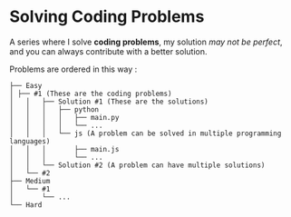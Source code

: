 # Solving Coding Problems

A series where I solve **coding problems**, my solution *may not be perfect*, and you can always contribute with a better solution.

Problems are ordered in this way :

```
├── Easy
│ ├── #1 (These are the coding problems)
│	│	├── Solution #1 (These are the solutions)
│	│	│	├── python
│	│	│	│	├── main.py
│	│	│	│	└── ...
│	│	│	└── js (A problem can be solved in multiple programming languages)
│	│	│		├── main.js
│	│	│		└── ...
│	│	└── Solution #2 (A problem can have multiple solutions)
│	└── #2
├── Medium
│	└── #1 
│		└── ...
└── Hard
 ```
